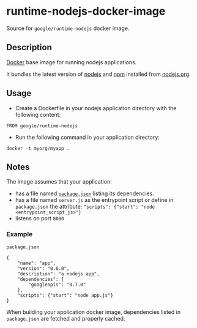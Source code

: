 runtime-nodejs-docker-image
===========================

Source for `google/runtime-nodejs` docker image.

## Description

[Docker](https://docker.io) base image for running nodejs applications.

It bundles the latest version of [nodejs](https://nodejs.org) and [npm](https://npmjs.org) installed from [nodejs.org](http://nodejs.org/download/).

## Usage

- Create a Dockerfile in your nodejs application directory with the following content:
```
FROM google/runtime-nodejs
```
- Run the following command in your application directory:
```
docker -t myorg/myapp .
```

## Notes

The image assumes that your application:

- has a file named [`package.json`](https://www.npmjs.org/doc/json.html) listing its dependencies.
- has a file named `server.js` as the entrypoint script or define in `package.json` the attribute: `"scripts": {"start": "node <entrypoint_script_js>"}`
- listens on port `8080`

### Example

`package.json`


    {
        "name": "app",
        "version": "0.0.0",
        "description": "a nodejs app",
        "dependencies": {
            "googleapis": "0.7.0"
        },
        "scripts": {"start": "node app.js"}
    }


When building your application docker image, dependencies listed in `package.json` are fetched and properly cached.
